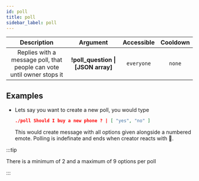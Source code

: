 ```yaml
---
id: poll
title: poll
sidebar_label: poll
---
```


|                              Description                               |              Argument              | Accessible | Cooldown |
| :--------------------------------------------------------------------: | :--------------------------------: | :--------: | :------: |
| Replies with a message poll, that people can vote until owner stops it | **!poll_question \| [JSON array]** | `everyone` |  `none`  |

## Examples

- Lets say you want to create a new poll, you would type

  ```json
  ./poll Should I buy a new phone ? | [ "yes", "no" ]
  ```

  This would create message with all options given alongside a numbered emote.
  Polling is indefinate and ends when creator reacts with 🏁.

:::tip

There is a minimum of 2 and a maximum of 9 options per poll

:::
